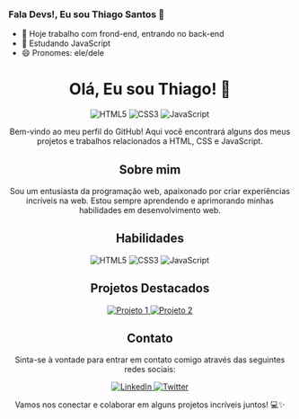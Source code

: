 ### Fala Devs!, Eu sou Thiago Santos 👋

- 🔭 Hoje trabalho com frond-end, entrando no back-end
- 🌱 Estudando JavaScript
- 😄 Pronomes: ele/dele

<h1 align="center">Olá, Eu sou Thiago! 👋</h1>

<p align="center">
  <img src="https://img.shields.io/badge/HTML5-E34F26?style=for-the-badge&logo=html5&logoColor=white" alt="HTML5">
  <img src="https://img.shields.io/badge/CSS3-1572B6?style=for-the-badge&logo=css3&logoColor=white" alt="CSS3">
  <img src="https://img.shields.io/badge/JavaScript-F7DF1E?style=for-the-badge&logo=javascript&logoColor=black" alt="JavaScript">
</p>

<p align="center">Bem-vindo ao meu perfil do GitHub! Aqui você encontrará alguns dos meus projetos e trabalhos relacionados a HTML, CSS e JavaScript.</p>

<h2 align="center">Sobre mim</h2>

<p align="center">Sou um entusiasta da programação web, apaixonado por criar experiências incríveis na web. Estou sempre aprendendo e aprimorando minhas habilidades em desenvolvimento web.</p>

<h2 align="center">Habilidades</h2>

<p align="center">
  <img src="https://img.shields.io/badge/HTML5-E34F26?style=for-the-badge&logo=html5&logoColor=white" alt="HTML5">
  <img src="https://img.shields.io/badge/CSS3-1572B6?style=for-the-badge&logo=css3&logoColor=white" alt="CSS3">
  <img src="https://img.shields.io/badge/JavaScript-F7DF1E?style=for-the-badge&logo=javascript&logoColor=black" alt="JavaScript">
</p>

<h2 align="center">Projetos Destacados</h2>

<p align="center">
  <a href="link-para-o-projeto-1">
    <img src="https://img.shields.io/badge/Projeto%201-000000?style=for-the-badge&logo=github&logoColor=white" alt="Projeto 1">
  </a>
  <a href="link-para-o-projeto-2">
    <img src="https://img.shields.io/badge/Projeto%202-000000?style=for-the-badge&logo=github&logoColor=white" alt="Projeto 2">
  </a>
</p>

<h2 align="center">Contato</h2>

<p align="center">Sinta-se à vontade para entrar em contato comigo através das seguintes redes sociais:</p>

<p align="center">
  <a href="link-para-o-seu-linkedin">
    <img src="https://img.shields.io/badge/LinkedIn-0077B5?style=for-the-badge&logo=linkedin&logoColor=white" alt="LinkedIn">
  </a>
  <a href="link-para-o-seu-twitter">
    <img src="https://img.shields.io/badge/Twitter-1DA1F2?style=for-the-badge&logo=twitter&logoColor=white" alt="Twitter">
  </a>
</p>

<p align="center">Vamos nos conectar e colaborar em alguns projetos incríveis juntos! 💻✨</p>


